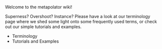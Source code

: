 Welcome to the metapolator wiki!

Superness? Overshoot? Instance? 
Please have a look at our terminology page where we shed some light onto some frequently used terms,
or check out our simple tutorials and examples.

* Terminology
* Tutorials and Examples